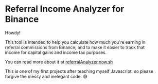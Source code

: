 # Referral Income Analyzer for Binance

Howdy!

This tool is intended to help you calculate how much you're earning in referral commissions from Binance, and to make it easier to track that income for capital gains and income tax purposes.

You can read more about it at [referralAnalyzer.now.sh](https://referralanalyzer.now.sh/)

This is one of my first projects after teaching myself Javascript, so please forgive the messy and inelegant code. 😅 